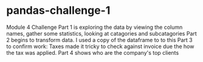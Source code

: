 # pandas-challenge-1
Module 4 Challenge
Part 1 is exploring the data by viewing the column names, gather some statistics, looking at catagories and subcatagories
Part 2 begins to transform data.  I used a copy of the dataframe to to this
Part 3 to confirm work: Taxes made it tricky to check against invoice due the how the tax was applied.
Part 4 shows who are the company's top clients
